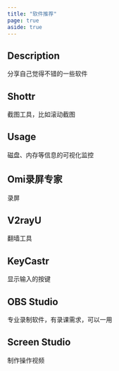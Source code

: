 ```yaml
---
title: "软件推荐"
page: true
aside: true
---
```


## Description
分享自己觉得不错的一些软件

## Shottr
截图工具，比如滚动截图

## Usage 
磁盘、内存等信息的可视化监控

## Omi录屏专家
录屏

## V2rayU
翻墙工具

## KeyCastr
显示输入的按键

## OBS Studio
专业录制软件，有录课需求，可以一用

## Screen Studio 
制作操作视频